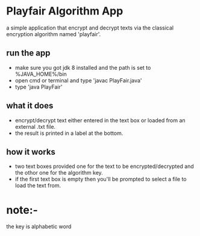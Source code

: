 # Playfair Algorithm App

a simple application that encrypt and decrypt texts via the classical encryption algorithm named 'playfair'.

## run the app
- make sure you got jdk 8 installed and the path is set to %JAVA_HOME%/bin
- open cmd or terminal and type 'javac PlayFair.java'
- type 'java PlayFair'

## what it does
- encrypt/decrypt text either entered in the text box or loaded from an external .txt file.
- the result is printed in a label at the bottom.

## how it works
- two text boxes provided one for the text to be encrypted/decrypted and the othor one for the algorithm key.
- if the first text box is empty then you'll be prompted to select a file to load the text from.

# note:-
the key is alphabetic word